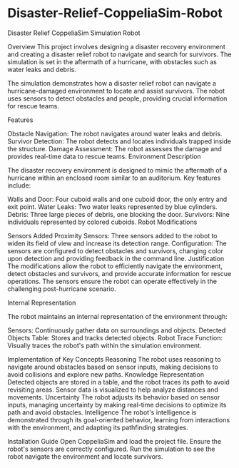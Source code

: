 # Disaster-Relief-CoppeliaSim-Robot
Disaster Relief CoppeliaSim Simulation Robot

Overview
This project involves designing a disaster recovery environment and creating a disaster relief robot to navigate and search for survivors. The simulation is set in the aftermath of a hurricane, with obstacles such as water leaks and debris.

The simulation demonstrates how a disaster relief robot can navigate a hurricane-damaged environment to locate and assist survivors. The robot uses sensors to detect obstacles and people, providing crucial information for rescue teams.

Features

Obstacle Navigation: The robot navigates around water leaks and debris.
Survivor Detection: The robot detects and locates individuals trapped inside the structure.
Damage Assessment: The robot assesses the damage and provides real-time data to rescue teams.
Environment Description

The disaster recovery environment is designed to mimic the aftermath of a hurricane within an enclosed room similar to an auditorium. Key features include:

Walls and Door: Four cuboid walls and one cuboid door, the only entry and exit point.
Water Leaks: Two water leaks represented by blue cylinders.
Debris: Three large pieces of debris, one blocking the door.
Survivors: Nine individuals represented by colored cuboids.
Robot Modifications

Sensors Added
Proximity Sensors: Three sensors added to the robot to widen its field of view and increase its detection range.
Configuration: The sensors are configured to detect obstacles and survivors, changing color upon detection and providing feedback in the command line.
Justification
The modifications allow the robot to efficiently navigate the environment, detect obstacles and survivors, and provide accurate information for rescue operations. The sensors ensure the robot can operate effectively in the challenging post-hurricane scenario.

Internal Representation

The robot maintains an internal representation of the environment through:

Sensors: Continuously gather data on surroundings and objects.
Detected Objects Table: Stores and tracks detected objects.
Robot Trace Function: Visually traces the robot's path within the simulation environment.

Implementation of Key Concepts
Reasoning
The robot uses reasoning to navigate around obstacles based on sensor inputs, making decisions to avoid collisions and explore new paths.
Knowledge Representation
Detected objects are stored in a table, and the robot traces its path to avoid revisiting areas. Sensor data is visualized to help analyze distances and movements.
Uncertainty
The robot adjusts its behavior based on sensor inputs, managing uncertainty by making real-time decisions to optimize its path and avoid obstacles.
Intelligence
The robot's intelligence is demonstrated through its goal-oriented behavior, learning from interactions with the environment, and adapting its pathfinding strategies.

Installation Guide
Open CoppeliaSim and load the project file.
Ensure the robot's sensors are correctly configured.
Run the simulation to see the robot navigate the environment and locate survivors.
